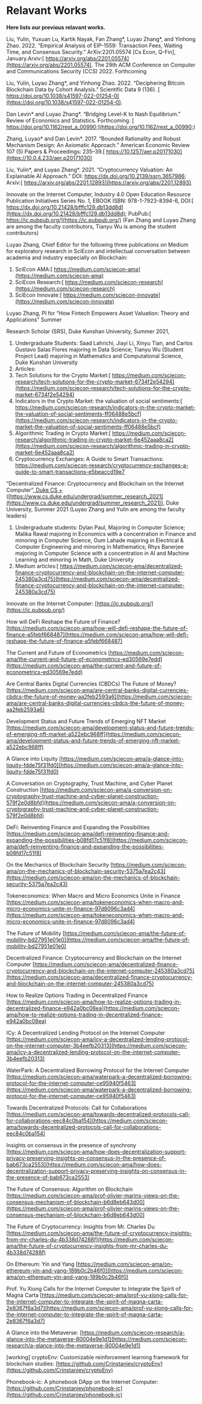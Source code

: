 # Relavant Works

**Here lists our previous relavant works.**

Liu, Yulin, Yuxuan Lu, Kartik Nayak, Fan Zhang*, Luyao Zhang*, and Yinhong Zhao. 2022. “Empirical Analysis of EIP-1559: Transaction Fees, Waiting Time, and Consensus Security.” ArXiv:2201.05574 [Cs Econ, Q-Fin], January.Arxiv:[ https://arxiv.org/abs/2201.05574](https://arxiv.org/abs/2201.05574). The 29th ACM Conference on Computer and Communications Security (CCS) 2022. Forthcoming 

 

Liu, Yulin, Luyao Zhang*, and Yinhong Zhao. 2022. “Deciphering Bitcoin Blockchain Data by Cohort Analysis.” Scientific Data 9 (136). [ https://doi.org/10.1038/s41597-022-01254-0](https://doi.org/10.1038/s41597-022-01254-0). 

  

Dan Levin* and Luyao Zhang*. “Bridging Level-K to Nash Equilibrium.” Review of Economics and Statistics. Forthcoming. [ https://doi.org/10.1162/rest_a_00990;](https://doi.org/10.1162/rest_a_00990;)  

 

Zhang, Luyao* and Dan Levin*. 2017. “Bounded Rationality and Robust Mechanism Design: An Axiomatic Approach.” American Economic Review 107 (5) Papers & Proceedings: 235–39.[ https://10.1257/aer.p20171030](https://10.0.4.233/aer.p20171030) 

 

Liu, Yulin*, and Luyao Zhang*. 2021. “Cryptocurrency Valuation: An Explainable AI Approach.” DOI: https://dx.doi.org/10.2139/ssrn.3657986; Arxiv:[ https://arxiv.org/abs/2201.12893](https://arxiv.org/abs/2201.12893). 

 

Innovate on the Internet Computer, Industry 4.0 Open Education Resource Publication Initiatives Series No. 1, EBOOK ISBN: 978-1-7923-8394-6, DOI:[ https://dx.doi.org/10.21428/bfffc129.db13dd8d](https://dx.doi.org/10.21428/bfffc129.db13dd8d); PubPub:[ https://ic.pubpub.org/](https://ic.pubpub.org/) (Fan Zhang and Luyao Zhang are among the faculty contributors, Tianyu Wu is among the student contributors) 

 

 Luyao Zhang, Chief Editor for the following three publications on Medium for exploratory research in SciEcon and intellectual conversation between academia and industry especially on Blockchain: 



1. SciEcon AMA:[ https://medium.com/sciecon-ama](https://medium.com/sciecon-ama) 
2. SciEcon Research:[ https://medium.com/sciecon-research](https://medium.com/sciecon-research) 
3. SciEcon Innovate:[ https://medium.com/sciecon-innovate](https://medium.com/sciecon-innovate) 

 

Luyao Zhang, PI for “How Fintech Empowers Asset Valuation: Theory and Applications” Summer 	

Research Scholar (SRS), Duke Kunshan University, Summer 2021,  



1. Undergraduate Students: Saad Lahrichi, Jiayi Li, Xinyu Tian, and Carlos Gustavo Salas Flores majoring in Data Science; Tianyu Wu (Student Project Lead) majoring in Mathematics and Computational Science, Duke Kunshan University 
1. Articles:   
1. Tech Solutions for the Crypto Market:[ https://medium.com/sciecon-research/tech-solutions-for-the-crypto-market-6734f2e54294](https://medium.com/sciecon-research/tech-solutions-for-the-crypto-market-6734f2e54294) 
1. Indicators in the Crypto Market: the valuation of social sentiments:[ https://medium.com/sciecon-research/indicators-in-the-crypto-market-the-valuation-of-social-sentiments-ff06488e5bcf](https://medium.com/sciecon-research/indicators-in-the-crypto-market-the-valuation-of-social-sentiments-ff06488e5bcf) 
1. Algorithmic Trading in Crypto Market:[ https://medium.com/sciecon-research/algorithmic-trading-in-crypto-market-6e452aaa8ca2](https://medium.com/sciecon-research/algorithmic-trading-in-crypto-market-6e452aaa8ca2) 
1. Cryptocurrency Exchanges: A Guide to Smart Transactions:[ https://medium.com/sciecon-research/cryptocurrency-exchanges-a-guide-to-smart-transactions-e5beaccd19e7  \
](https://medium.com/sciecon-research/cryptocurrency-exchanges-a-guide-to-smart-transactions-e5beaccd19e7) 

“Decentralized Finance: Cryptocurrency and Blockchain on the Internet Computer”,[ Duke CS +](https://www.cs.duke.edu/undergrad/summer_research_2021) ([https://www.cs.duke.edu/undergrad/summer_research_2021](https://www.cs.duke.edu/undergrad/summer_research_2021)), Duke University, Summer 2021 (Luyao Zhang and Yulin are among the faculty leaders) 



1. Undergraduate students: Dylan Paul, Majoring in Computer Science; Malika Rawal majoring in Economics with a concentration in Finance and minoring in Computer Science, Oum Lahade majoring in Electrical & Computer Engineering and minoring in Mathematics; Rhys Banerjee majoring in Computer Science with a concentration in AI and Machine Learning and minoring in Math, Duke University 
1. Medium articles:[ https://medium.com/sciecon-ama/decentralized-finance-cryptocurrency-and-blockchain-on-the-internet-computer-245380a3cd75](https://medium.com/sciecon-ama/decentralized-finance-cryptocurrency-and-blockchain-on-the-internet-computer-245380a3cd75) 

Innovate on the Internet Computer: [https://ic.pubpub.org/](https://ic.pubpub.org/)

How will DeFi Reshape the Future of Finance? [https://medium.com/sciecon-ama/how-will-defi-reshape-the-future-of-finance-a5febf668487](https://medium.com/sciecon-ama/how-will-defi-reshape-the-future-of-finance-a5febf668487)

The Current and Future of Econometrics [https://medium.com/sciecon-ama/the-current-and-future-of-econometrics-ed30569e7edd](https://medium.com/sciecon-ama/the-current-and-future-of-econometrics-ed30569e7edd)

Are Central Banks Digital Currencies (CBDCs) The Future of Money? [https://medium.com/sciecon-ama/are-central-banks-digital-currencies-cbdcs-the-future-of-money-aa2feb2593a6](https://medium.com/sciecon-ama/are-central-banks-digital-currencies-cbdcs-the-future-of-money-aa2feb2593a6)

Development Status and Future Trends of Emerging NFT Market [https://medium.com/sciecon-ama/development-status-and-future-trends-of-emerging-nft-market-a522ebc968ff](https://medium.com/sciecon-ama/development-status-and-future-trends-of-emerging-nft-market-a522ebc968ff)

A Glance into Liquity [https://medium.com/sciecon-ama/a-glance-into-liquity-fdde75f31fd0](https://medium.com/sciecon-ama/a-glance-into-liquity-fdde75f31fd0)

A Conversation on Cryptography, Trust Machine, and Cyber Planet Construction [https://medium.com/sciecon-ama/a-conversion-on-cryptography-trust-machine-and-cyber-planet-construction-579f2e0d8bfd](https://medium.com/sciecon-ama/a-conversion-on-cryptography-trust-machine-and-cyber-planet-construction-579f2e0d8bfd)

DeFi: Reinventing Finance and Expanding the Possibilities [https://medium.com/sciecon-ama/defi-reinventing-finance-and-expanding-the-possibilities-b08fd17c51f8](https://medium.com/sciecon-ama/defi-reinventing-finance-and-expanding-the-possibilities-b08fd17c51f8)

On the Mechanics of Blockchain Security [https://medium.com/sciecon-ama/on-the-mechanics-of-blockchain-security-5375a7ea2c43](https://medium.com/sciecon-ama/on-the-mechanics-of-blockchain-security-5375a7ea2c43)

Tokeneconomics: When Macro and Micro Economics Unite in Finance [https://medium.com/sciecon-ama/tokeneconomics-when-macro-and-micro-economics-unite-in-finance-97d8096c3ad4](https://medium.com/sciecon-ama/tokeneconomics-when-macro-and-micro-economics-unite-in-finance-97d8096c3ad4)

The Future of Mobility [https://medium.com/sciecon-ama/the-future-of-mobility-bd27951e01e0](https://medium.com/sciecon-ama/the-future-of-mobility-bd27951e01e0)

Decentralized Finance: Cryptocurrency and Blockchain on the Internet Computer [https://medium.com/sciecon-ama/decentralized-finance-cryptocurrency-and-blockchain-on-the-internet-computer-245380a3cd75](https://medium.com/sciecon-ama/decentralized-finance-cryptocurrency-and-blockchain-on-the-internet-computer-245380a3cd75)

How to Realize Options Trading in Decentralized Finance [https://medium.com/sciecon-ama/how-to-realize-options-trading-in-decentralized-finance-e942a0bc08ea](https://medium.com/sciecon-ama/how-to-realize-options-trading-in-decentralized-finance-e942a0bc08ea)

ICy: A Decentralized Lending Protocol on the Internet Computer [https://medium.com/sciecon-ama/icy-a-decentralized-lending-protocol-on-the-internet-computer-3b4eefb20313](https://medium.com/sciecon-ama/icy-a-decentralized-lending-protocol-on-the-internet-computer-3b4eefb20313)

WaterPark: A Decentralized Borrowing Protocol for the Internet Computer [https://medium.com/sciecon-ama/waterpark-a-decentralized-borrowing-protocol-for-the-internet-computer-ce95940f5463](https://medium.com/sciecon-ama/waterpark-a-decentralized-borrowing-protocol-for-the-internet-computer-ce95940f5463)

Towards Decentralized Protocols: Call for Collaborations [https://medium.com/sciecon-ama/towards-decentralized-protocols-call-for-collaborations-eec84c0ba154](https://medium.com/sciecon-ama/towards-decentralized-protocols-call-for-collaborations-eec84c0ba154)

Insights on consensus in the presence of synchrony [https://medium.com/sciecon-ama/how-does-decentralization-support-privacy-preserving-insights-on-consensus-in-the-presence-of-bab673ca2553](https://medium.com/sciecon-ama/how-does-decentralization-support-privacy-preserving-insights-on-consensus-in-the-presence-of-bab673ca2553)

The Future of Consensus: Algorithm on Blockchain [https://medium.com/sciecon-ama/prof-olivier-marins-views-on-the-consensus-mechanism-of-blockchain-b6d8eb643d00](https://medium.com/sciecon-ama/prof-olivier-marins-views-on-the-consensus-mechanism-of-blockchain-b6d8eb643d00)

The Future of Cryptocurrency: Insights from Mr. Charles Du [https://medium.com/sciecon-ama/the-future-of-cryptocurrency-insights-from-mr-charles-du-4b338d74288f](https://medium.com/sciecon-ama/the-future-of-cryptocurrency-insights-from-mr-charles-du-4b338d74288f)

On Ethereum: Yin and Yang [https://medium.com/sciecon-ama/on-ethereum-yin-and-yang-189b0c2b46f0](https://medium.com/sciecon-ama/on-ethereum-yin-and-yang-189b0c2b46f0)

Prof. Yu Xiong Calls for the Internet Computer to Integrate the Spirit of Magna Carta [https://medium.com/sciecon-ama/prof-yu-xiong-calls-for-the-internet-computer-to-integrate-the-spirit-of-magna-carta-2e8367f6a3d7](https://medium.com/sciecon-ama/prof-yu-xiong-calls-for-the-internet-computer-to-integrate-the-spirit-of-magna-carta-2e8367f6a3d7)

A Glance into the Metaverse: [https://medium.com/sciecon-research/a-glance-into-the-metaverse-80004e9e1d1](https://medium.com/sciecon-research/a-glance-into-the-metaverse-80004e9e1d1)

[working] cryptoEnv: Customizable reinforcement learning framework for blockchain studies: [https://github.com/Crinstaniev/cryptoEnv](https://github.com/Crinstaniev/cryptoEnv)

Phonebook-ic: A phonebook DApp on the Internet Computer: [https://github.com/Crinstaniev/phonebook-ic](https://github.com/Crinstaniev/phonebook-ic) 
